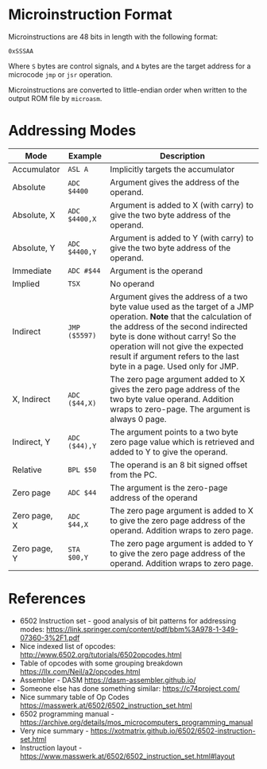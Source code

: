 # Microinstruction Format

Microinstructions are 48 bits in length with the following format:

```
0xSSSAA
```

Where `S` bytes are control signals, and `A` bytes are the target address for a microcode `jmp` or `jsr` operation.

Microinstructions are converted to little-endian order when written to the output ROM file by `microasm`.

# Addressing Modes

| Mode | Example | Description |
|------|---------|-------------|
| Accumulator | `ASL A` | Implicitly targets the accumulator 
| Absolute | `ADC $4400` | Argument gives the address of the operand. 
| Absolute, X | `ADC $4400,X` | Argument is added to X (with carry) to give the two byte address of the operand. 
| Absolute, Y | `ADC $4400,Y` | Argument is added to Y (with carry) to give the two byte address of the operand. 
| Immediate | `ADC #$44`| Argument is the operand 
| Implied | `TSX` | No operand |
| Indirect | `JMP ($5597)` | Argument gives the address of a two byte value used as the target of a JMP operation. **Note** that the calculation of the address of the second indirected byte is done without carry!  So the operation will not give the expected result if argument refers to the last byte in a page. Used only for JMP. 
| X, Indirect | `ADC ($44,X)` | The zero page argument added to X gives the zero page address of the two byte value operand.  Addition wraps to zero-page.  The argument is always 0 page. 
| Indirect, Y | `ADC ($44),Y` | The argument points to a two byte zero page value which is retrieved and added to Y to give the operand. 
| Relative | `BPL $50` | The operand is an 8 bit signed offset from the PC. 
| Zero page | `ADC $44` | The argument is the zero-page address of the operand 
| Zero page, X | `ADC $44,X` | The zero page argument is added to X to give the zero page address of the operand.  Addition wraps to zero page. 
| Zero page, Y | `STA $00,Y` | The zero page argument is added to Y to give the zero page address of the operand.  Addition wraps to zero page. 

# References

* 6502 Instruction set - good analysis of bit patterns for addressing modes:
https://link.springer.com/content/pdf/bbm%3A978-1-349-07360-3%2F1.pdf
* Nice indexed list of opcodes:
http://www.6502.org/tutorials/6502opcodes.html
* Table of opcodes with some grouping breakdown https://llx.com/Neil/a2/opcodes.html
* Assembler - DASM https://dasm-assembler.github.io/
* Someone else has done something similar: https://c74project.com/
* Nice summary table of Op Codes https://masswerk.at/6502/6502_instruction_set.html
* 6502 programming manual - https://archive.org/details/mos_microcomputers_programming_manual
* Very nice summary - https://xotmatrix.github.io/6502/6502-instruction-set.html
* Instruction layout - https://www.masswerk.at/6502/6502_instruction_set.html#layout